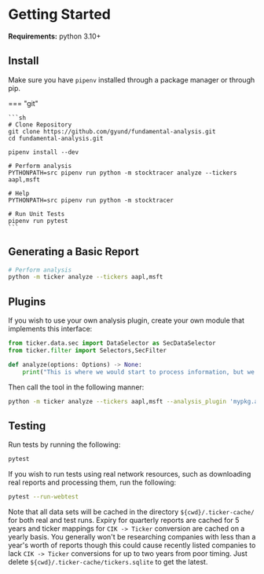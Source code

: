 # Getting Started

**Requirements:** python 3.10+

## Install

Make sure you have `pipenv` installed through a package manager or through pip.

=== "git"

    ```sh
    # Clone Repository
    git clone https://github.com/gyund/fundamental-analysis.git
    cd fundamental-analysis.git

    pipenv install --dev

    # Perform analysis
    PYTHONPATH=src pipenv run python -m stocktracer analyze --tickers aapl,msft

    # Help
    PYTHONPATH=src pipenv run python -m stocktracer

    # Run Unit Tests
    pipenv run pytest
    ```

## Generating a Basic Report

```sh
# Perform analysis
python -m ticker analyze --tickers aapl,msft
```


## Plugins

If you wish to use your own analysis plugin, create your own module that implements this interface:

```python
from ticker.data.sec import DataSelector as SecDataSelector
from ticker.filter import Selectors,SecFilter

def analyze(options: Options) -> None:
    print("This is where we would start to process information, but we're not right now")

```

Then call the tool in the following manner:

```sh
python -m ticker analyze --tickers aapl,msft --analysis_plugin 'mypkg.analysis'
```

## Testing

Run tests by running the following:

```sh
pytest
```

If you wish to run tests using real network resources, such as downloading real reports and processing them, run the following:

```sh
pytest --run-webtest
```

Note that all data sets will be cached in the directory `${cwd}/.ticker-cache/` for both real and test runs. Expiry for quarterly reports are cached for 5 years and ticker mappings for `CIK -> Ticker` conversion are cached on a yearly basis. You generally won't be researching companies with less than a year's worth of reports though this could cause recently listed companies to lack `CIK -> Ticker` conversions for up to two years from poor timing. Just delete `${cwd}/.ticker-cache/tickers.sqlite` to get the latest.
